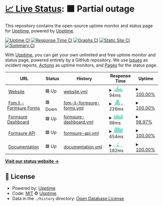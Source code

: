 # [📈 Live Status](https://status.formsure.co): <!--live status--> **🟧 Partial outage**

This repository contains the open-source uptime monitor and status page for [Upptime](https://upptime.js.org), powered by [Upptime](https://github.com/upptime/upptime).

[![Uptime CI](https://github.com/koj-co/upptime/workflows/Uptime%20CI/badge.svg)](https://github.com/koj-co/upptime/actions?query=workflow%3A%22Uptime+CI%22)
[![Response Time CI](https://github.com/koj-co/upptime/workflows/Response%20Time%20CI/badge.svg)](https://github.com/koj-co/upptime/actions?query=workflow%3A%22Response+Time+CI%22)
[![Graphs CI](https://github.com/koj-co/upptime/workflows/Graphs%20CI/badge.svg)](https://github.com/koj-co/upptime/actions?query=workflow%3A%22Graphs+CI%22)
[![Static Site CI](https://github.com/koj-co/upptime/workflows/Static%20Site%20CI/badge.svg)](https://github.com/koj-co/upptime/actions?query=workflow%3A%22Static+Site+CI%22)
[![Summary CI](https://github.com/koj-co/upptime/workflows/Summary%20CI/badge.svg)](https://github.com/koj-co/upptime/actions?query=workflow%3A%22Summary+CI%22)

With [Upptime](https://upptime.js.org), you can get your own unlimited and free uptime monitor and status page, powered entirely by a GitHub repository. We use [Issues](https://github.com/upptime/upptime/issues) as incident reports, [Actions](https://github.com/formsure/status/actions) as uptime monitors, and [Pages](https://status.formsure.co) for the status page.

<!--start: status pages-->
<!-- This summary is generated by Upptime (https://github.com/upptime/upptime) -->
<!-- Do not edit this manually, your changes will be overwritten -->
<!-- prettier-ignore -->
| URL | Status | History | Response Time | Uptime |
| --- | ------ | ------- | ------------- | ------ |
| <img alt="" src="https://favicons.githubusercontent.com/formsure.co" height="13"> [Website](https://formsure.co) | 🟩 Up | [website.yml](https://github.com/formsure/status/commits/HEAD/history/website.yml) | <details><summary><img alt="Response time graph" src="./graphs/website/response-time-week.png" height="20"> 94ms</summary><br><a href="https://status.formsure.co/history/website"><img alt="Response time 234" src="https://img.shields.io/endpoint?url=https%3A%2F%2Fraw.githubusercontent.com%2Fformsure%2Fstatus%2FHEAD%2Fapi%2Fwebsite%2Fresponse-time.json"></a><br><a href="https://status.formsure.co/history/website"><img alt="24-hour response time 63" src="https://img.shields.io/endpoint?url=https%3A%2F%2Fraw.githubusercontent.com%2Fformsure%2Fstatus%2FHEAD%2Fapi%2Fwebsite%2Fresponse-time-day.json"></a><br><a href="https://status.formsure.co/history/website"><img alt="7-day response time 94" src="https://img.shields.io/endpoint?url=https%3A%2F%2Fraw.githubusercontent.com%2Fformsure%2Fstatus%2FHEAD%2Fapi%2Fwebsite%2Fresponse-time-week.json"></a><br><a href="https://status.formsure.co/history/website"><img alt="30-day response time 117" src="https://img.shields.io/endpoint?url=https%3A%2F%2Fraw.githubusercontent.com%2Fformsure%2Fstatus%2FHEAD%2Fapi%2Fwebsite%2Fresponse-time-month.json"></a><br><a href="https://status.formsure.co/history/website"><img alt="1-year response time 237" src="https://img.shields.io/endpoint?url=https%3A%2F%2Fraw.githubusercontent.com%2Fformsure%2Fstatus%2FHEAD%2Fapi%2Fwebsite%2Fresponse-time-year.json"></a></details> | <details><summary><a href="https://status.formsure.co/history/website">100.00%</a></summary><a href="https://status.formsure.co/history/website"><img alt="All-time uptime 100.00%" src="https://img.shields.io/endpoint?url=https%3A%2F%2Fraw.githubusercontent.com%2Fformsure%2Fstatus%2FHEAD%2Fapi%2Fwebsite%2Fuptime.json"></a><br><a href="https://status.formsure.co/history/website"><img alt="24-hour uptime 100.00%" src="https://img.shields.io/endpoint?url=https%3A%2F%2Fraw.githubusercontent.com%2Fformsure%2Fstatus%2FHEAD%2Fapi%2Fwebsite%2Fuptime-day.json"></a><br><a href="https://status.formsure.co/history/website"><img alt="7-day uptime 100.00%" src="https://img.shields.io/endpoint?url=https%3A%2F%2Fraw.githubusercontent.com%2Fformsure%2Fstatus%2FHEAD%2Fapi%2Fwebsite%2Fuptime-week.json"></a><br><a href="https://status.formsure.co/history/website"><img alt="30-day uptime 100.00%" src="https://img.shields.io/endpoint?url=https%3A%2F%2Fraw.githubusercontent.com%2Fformsure%2Fstatus%2FHEAD%2Fapi%2Fwebsite%2Fuptime-month.json"></a><br><a href="https://status.formsure.co/history/website"><img alt="1-year uptime 100.00%" src="https://img.shields.io/endpoint?url=https%3A%2F%2Fraw.githubusercontent.com%2Fformsure%2Fstatus%2FHEAD%2Fapi%2Fwebsite%2Fuptime-year.json"></a></details>
| <img alt="" src="https://favicons.githubusercontent.com/fom.li" height="13"> [Fom.li - Formsure Forms](https://fom.li) | 🟥 Down | [fom-li-formsure-forms.yml](https://github.com/formsure/status/commits/HEAD/history/fom-li-formsure-forms.yml) | <details><summary><img alt="Response time graph" src="./graphs/fom-li-formsure-forms/response-time-week.png" height="20"> 226ms</summary><br><a href="https://status.formsure.co/history/fom-li-formsure-forms"><img alt="Response time 284" src="https://img.shields.io/endpoint?url=https%3A%2F%2Fraw.githubusercontent.com%2Fformsure%2Fstatus%2FHEAD%2Fapi%2Ffom-li-formsure-forms%2Fresponse-time.json"></a><br><a href="https://status.formsure.co/history/fom-li-formsure-forms"><img alt="24-hour response time 142" src="https://img.shields.io/endpoint?url=https%3A%2F%2Fraw.githubusercontent.com%2Fformsure%2Fstatus%2FHEAD%2Fapi%2Ffom-li-formsure-forms%2Fresponse-time-day.json"></a><br><a href="https://status.formsure.co/history/fom-li-formsure-forms"><img alt="7-day response time 226" src="https://img.shields.io/endpoint?url=https%3A%2F%2Fraw.githubusercontent.com%2Fformsure%2Fstatus%2FHEAD%2Fapi%2Ffom-li-formsure-forms%2Fresponse-time-week.json"></a><br><a href="https://status.formsure.co/history/fom-li-formsure-forms"><img alt="30-day response time 182" src="https://img.shields.io/endpoint?url=https%3A%2F%2Fraw.githubusercontent.com%2Fformsure%2Fstatus%2FHEAD%2Fapi%2Ffom-li-formsure-forms%2Fresponse-time-month.json"></a><br><a href="https://status.formsure.co/history/fom-li-formsure-forms"><img alt="1-year response time 284" src="https://img.shields.io/endpoint?url=https%3A%2F%2Fraw.githubusercontent.com%2Fformsure%2Fstatus%2FHEAD%2Fapi%2Ffom-li-formsure-forms%2Fresponse-time-year.json"></a></details> | <details><summary><a href="https://status.formsure.co/history/fom-li-formsure-forms">100.00%</a></summary><a href="https://status.formsure.co/history/fom-li-formsure-forms"><img alt="All-time uptime 99.97%" src="https://img.shields.io/endpoint?url=https%3A%2F%2Fraw.githubusercontent.com%2Fformsure%2Fstatus%2FHEAD%2Fapi%2Ffom-li-formsure-forms%2Fuptime.json"></a><br><a href="https://status.formsure.co/history/fom-li-formsure-forms"><img alt="24-hour uptime 99.99%" src="https://img.shields.io/endpoint?url=https%3A%2F%2Fraw.githubusercontent.com%2Fformsure%2Fstatus%2FHEAD%2Fapi%2Ffom-li-formsure-forms%2Fuptime-day.json"></a><br><a href="https://status.formsure.co/history/fom-li-formsure-forms"><img alt="7-day uptime 100.00%" src="https://img.shields.io/endpoint?url=https%3A%2F%2Fraw.githubusercontent.com%2Fformsure%2Fstatus%2FHEAD%2Fapi%2Ffom-li-formsure-forms%2Fuptime-week.json"></a><br><a href="https://status.formsure.co/history/fom-li-formsure-forms"><img alt="30-day uptime 99.96%" src="https://img.shields.io/endpoint?url=https%3A%2F%2Fraw.githubusercontent.com%2Fformsure%2Fstatus%2FHEAD%2Fapi%2Ffom-li-formsure-forms%2Fuptime-month.json"></a><br><a href="https://status.formsure.co/history/fom-li-formsure-forms"><img alt="1-year uptime 99.97%" src="https://img.shields.io/endpoint?url=https%3A%2F%2Fraw.githubusercontent.com%2Fformsure%2Fstatus%2FHEAD%2Fapi%2Ffom-li-formsure-forms%2Fuptime-year.json"></a></details>
| <img alt="" src="https://favicons.githubusercontent.com/app.formsure.co" height="13"> [Formsure Dashboard](https://app.formsure.co) | 🟩 Up | [formsure-dashboard.yml](https://github.com/formsure/status/commits/HEAD/history/formsure-dashboard.yml) | <details><summary><img alt="Response time graph" src="./graphs/formsure-dashboard/response-time-week.png" height="20"> 98ms</summary><br><a href="https://status.formsure.co/history/formsure-dashboard"><img alt="Response time 217" src="https://img.shields.io/endpoint?url=https%3A%2F%2Fraw.githubusercontent.com%2Fformsure%2Fstatus%2FHEAD%2Fapi%2Fformsure-dashboard%2Fresponse-time.json"></a><br><a href="https://status.formsure.co/history/formsure-dashboard"><img alt="24-hour response time 113" src="https://img.shields.io/endpoint?url=https%3A%2F%2Fraw.githubusercontent.com%2Fformsure%2Fstatus%2FHEAD%2Fapi%2Fformsure-dashboard%2Fresponse-time-day.json"></a><br><a href="https://status.formsure.co/history/formsure-dashboard"><img alt="7-day response time 98" src="https://img.shields.io/endpoint?url=https%3A%2F%2Fraw.githubusercontent.com%2Fformsure%2Fstatus%2FHEAD%2Fapi%2Fformsure-dashboard%2Fresponse-time-week.json"></a><br><a href="https://status.formsure.co/history/formsure-dashboard"><img alt="30-day response time 146" src="https://img.shields.io/endpoint?url=https%3A%2F%2Fraw.githubusercontent.com%2Fformsure%2Fstatus%2FHEAD%2Fapi%2Fformsure-dashboard%2Fresponse-time-month.json"></a><br><a href="https://status.formsure.co/history/formsure-dashboard"><img alt="1-year response time 218" src="https://img.shields.io/endpoint?url=https%3A%2F%2Fraw.githubusercontent.com%2Fformsure%2Fstatus%2FHEAD%2Fapi%2Fformsure-dashboard%2Fresponse-time-year.json"></a></details> | <details><summary><a href="https://status.formsure.co/history/formsure-dashboard">98.97%</a></summary><a href="https://status.formsure.co/history/formsure-dashboard"><img alt="All-time uptime 99.98%" src="https://img.shields.io/endpoint?url=https%3A%2F%2Fraw.githubusercontent.com%2Fformsure%2Fstatus%2FHEAD%2Fapi%2Fformsure-dashboard%2Fuptime.json"></a><br><a href="https://status.formsure.co/history/formsure-dashboard"><img alt="24-hour uptime 100.00%" src="https://img.shields.io/endpoint?url=https%3A%2F%2Fraw.githubusercontent.com%2Fformsure%2Fstatus%2FHEAD%2Fapi%2Fformsure-dashboard%2Fuptime-day.json"></a><br><a href="https://status.formsure.co/history/formsure-dashboard"><img alt="7-day uptime 98.97%" src="https://img.shields.io/endpoint?url=https%3A%2F%2Fraw.githubusercontent.com%2Fformsure%2Fstatus%2FHEAD%2Fapi%2Fformsure-dashboard%2Fuptime-week.json"></a><br><a href="https://status.formsure.co/history/formsure-dashboard"><img alt="30-day uptime 99.76%" src="https://img.shields.io/endpoint?url=https%3A%2F%2Fraw.githubusercontent.com%2Fformsure%2Fstatus%2FHEAD%2Fapi%2Fformsure-dashboard%2Fuptime-month.json"></a><br><a href="https://status.formsure.co/history/formsure-dashboard"><img alt="1-year uptime 99.98%" src="https://img.shields.io/endpoint?url=https%3A%2F%2Fraw.githubusercontent.com%2Fformsure%2Fstatus%2FHEAD%2Fapi%2Fformsure-dashboard%2Fuptime-year.json"></a></details>
| <img alt="" src="https://favicons.githubusercontent.com/api.formsure.co" height="13"> [Formsure API](https://api.formsure.co/api/heartbeat) | 🟩 Up | [formsure-api.yml](https://github.com/formsure/status/commits/HEAD/history/formsure-api.yml) | <details><summary><img alt="Response time graph" src="./graphs/formsure-api/response-time-week.png" height="20"> 654ms</summary><br><a href="https://status.formsure.co/history/formsure-api"><img alt="Response time 635" src="https://img.shields.io/endpoint?url=https%3A%2F%2Fraw.githubusercontent.com%2Fformsure%2Fstatus%2FHEAD%2Fapi%2Fformsure-api%2Fresponse-time.json"></a><br><a href="https://status.formsure.co/history/formsure-api"><img alt="24-hour response time 602" src="https://img.shields.io/endpoint?url=https%3A%2F%2Fraw.githubusercontent.com%2Fformsure%2Fstatus%2FHEAD%2Fapi%2Fformsure-api%2Fresponse-time-day.json"></a><br><a href="https://status.formsure.co/history/formsure-api"><img alt="7-day response time 654" src="https://img.shields.io/endpoint?url=https%3A%2F%2Fraw.githubusercontent.com%2Fformsure%2Fstatus%2FHEAD%2Fapi%2Fformsure-api%2Fresponse-time-week.json"></a><br><a href="https://status.formsure.co/history/formsure-api"><img alt="30-day response time 636" src="https://img.shields.io/endpoint?url=https%3A%2F%2Fraw.githubusercontent.com%2Fformsure%2Fstatus%2FHEAD%2Fapi%2Fformsure-api%2Fresponse-time-month.json"></a><br><a href="https://status.formsure.co/history/formsure-api"><img alt="1-year response time 634" src="https://img.shields.io/endpoint?url=https%3A%2F%2Fraw.githubusercontent.com%2Fformsure%2Fstatus%2FHEAD%2Fapi%2Fformsure-api%2Fresponse-time-year.json"></a></details> | <details><summary><a href="https://status.formsure.co/history/formsure-api">100.00%</a></summary><a href="https://status.formsure.co/history/formsure-api"><img alt="All-time uptime 100.00%" src="https://img.shields.io/endpoint?url=https%3A%2F%2Fraw.githubusercontent.com%2Fformsure%2Fstatus%2FHEAD%2Fapi%2Fformsure-api%2Fuptime.json"></a><br><a href="https://status.formsure.co/history/formsure-api"><img alt="24-hour uptime 100.00%" src="https://img.shields.io/endpoint?url=https%3A%2F%2Fraw.githubusercontent.com%2Fformsure%2Fstatus%2FHEAD%2Fapi%2Fformsure-api%2Fuptime-day.json"></a><br><a href="https://status.formsure.co/history/formsure-api"><img alt="7-day uptime 100.00%" src="https://img.shields.io/endpoint?url=https%3A%2F%2Fraw.githubusercontent.com%2Fformsure%2Fstatus%2FHEAD%2Fapi%2Fformsure-api%2Fuptime-week.json"></a><br><a href="https://status.formsure.co/history/formsure-api"><img alt="30-day uptime 100.00%" src="https://img.shields.io/endpoint?url=https%3A%2F%2Fraw.githubusercontent.com%2Fformsure%2Fstatus%2FHEAD%2Fapi%2Fformsure-api%2Fuptime-month.json"></a><br><a href="https://status.formsure.co/history/formsure-api"><img alt="1-year uptime 100.00%" src="https://img.shields.io/endpoint?url=https%3A%2F%2Fraw.githubusercontent.com%2Fformsure%2Fstatus%2FHEAD%2Fapi%2Fformsure-api%2Fuptime-year.json"></a></details>
| <img alt="" src="https://favicons.githubusercontent.com/docs.formsure.co" height="13"> [Documentation](https://docs.formsure.co) | 🟩 Up | [documentation.yml](https://github.com/formsure/status/commits/HEAD/history/documentation.yml) | <details><summary><img alt="Response time graph" src="./graphs/documentation/response-time-week.png" height="20"> 182ms</summary><br><a href="https://status.formsure.co/history/documentation"><img alt="Response time 157" src="https://img.shields.io/endpoint?url=https%3A%2F%2Fraw.githubusercontent.com%2Fformsure%2Fstatus%2FHEAD%2Fapi%2Fdocumentation%2Fresponse-time.json"></a><br><a href="https://status.formsure.co/history/documentation"><img alt="24-hour response time 88" src="https://img.shields.io/endpoint?url=https%3A%2F%2Fraw.githubusercontent.com%2Fformsure%2Fstatus%2FHEAD%2Fapi%2Fdocumentation%2Fresponse-time-day.json"></a><br><a href="https://status.formsure.co/history/documentation"><img alt="7-day response time 182" src="https://img.shields.io/endpoint?url=https%3A%2F%2Fraw.githubusercontent.com%2Fformsure%2Fstatus%2FHEAD%2Fapi%2Fdocumentation%2Fresponse-time-week.json"></a><br><a href="https://status.formsure.co/history/documentation"><img alt="30-day response time 141" src="https://img.shields.io/endpoint?url=https%3A%2F%2Fraw.githubusercontent.com%2Fformsure%2Fstatus%2FHEAD%2Fapi%2Fdocumentation%2Fresponse-time-month.json"></a><br><a href="https://status.formsure.co/history/documentation"><img alt="1-year response time 157" src="https://img.shields.io/endpoint?url=https%3A%2F%2Fraw.githubusercontent.com%2Fformsure%2Fstatus%2FHEAD%2Fapi%2Fdocumentation%2Fresponse-time-year.json"></a></details> | <details><summary><a href="https://status.formsure.co/history/documentation">100.00%</a></summary><a href="https://status.formsure.co/history/documentation"><img alt="All-time uptime 99.99%" src="https://img.shields.io/endpoint?url=https%3A%2F%2Fraw.githubusercontent.com%2Fformsure%2Fstatus%2FHEAD%2Fapi%2Fdocumentation%2Fuptime.json"></a><br><a href="https://status.formsure.co/history/documentation"><img alt="24-hour uptime 100.00%" src="https://img.shields.io/endpoint?url=https%3A%2F%2Fraw.githubusercontent.com%2Fformsure%2Fstatus%2FHEAD%2Fapi%2Fdocumentation%2Fuptime-day.json"></a><br><a href="https://status.formsure.co/history/documentation"><img alt="7-day uptime 100.00%" src="https://img.shields.io/endpoint?url=https%3A%2F%2Fraw.githubusercontent.com%2Fformsure%2Fstatus%2FHEAD%2Fapi%2Fdocumentation%2Fuptime-week.json"></a><br><a href="https://status.formsure.co/history/documentation"><img alt="30-day uptime 100.00%" src="https://img.shields.io/endpoint?url=https%3A%2F%2Fraw.githubusercontent.com%2Fformsure%2Fstatus%2FHEAD%2Fapi%2Fdocumentation%2Fuptime-month.json"></a><br><a href="https://status.formsure.co/history/documentation"><img alt="1-year uptime 99.99%" src="https://img.shields.io/endpoint?url=https%3A%2F%2Fraw.githubusercontent.com%2Fformsure%2Fstatus%2FHEAD%2Fapi%2Fdocumentation%2Fuptime-year.json"></a></details>

<!--end: status pages-->

[**Visit our status website →**](https://status.formsure.co)

## 📄 License

- Powered by: [Upptime](https://github.com/upptime/upptime)
- Code: [MIT](./LICENSE) © [Upptime](https://upptime.js.org)
- Data in the `./history` directory: [Open Database License](https://opendatacommons.org/licenses/odbl/1-0/)

